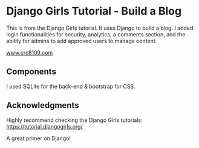 # Django Girls Tutorial - Build a Blog

This is from the Django Girls tutorial. It uses Django to build a blog. I added login functionalities for security, analytics, a comments section, and the ability for admins to add approved users to manage content.

www.crc8109.com

## Components

I used SQLite for the back-end & bootstrap for CSS.

## Acknowledgments

Highly recommend checking the Django Girls tutorials:
https://tutorial.djangogirls.org/

A great primer on Django!
